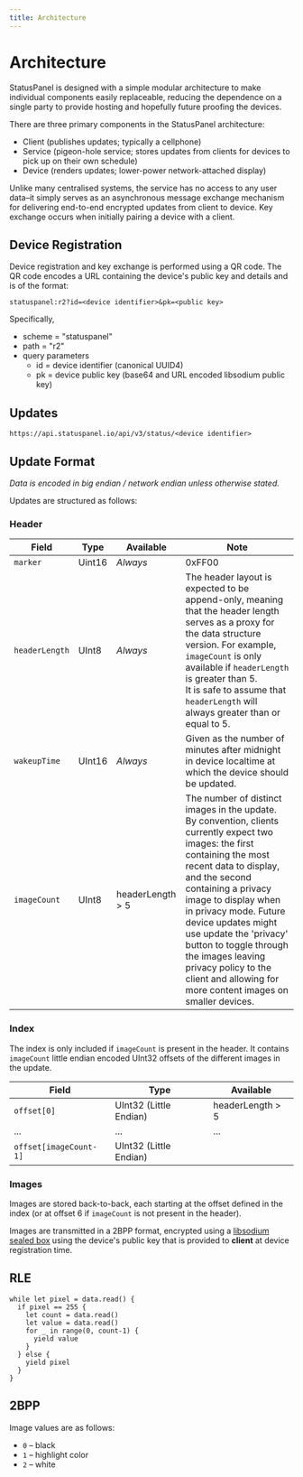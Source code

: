 ```yaml
---
title: Architecture
---
```


# Architecture

StatusPanel is designed with a simple modular architecture to make individual components easily replaceable, reducing the dependence on a single party to provide hosting and hopefully future proofing the devices.

There are three primary components in the StatusPanel architecture:

- Client (publishes updates; typically a cellphone)
- Service (pigeon-hole service; stores updates from clients for devices to pick up on their own schedule)
- Device (renders updates; lower-power network-attached display)

Unlike many centralised systems, the service has no access to any user data–it simply serves as an asynchronous message exchange mechanism for delivering end-to-end encrypted updates from client to device. Key exchange occurs when initially pairing a device with a client.

## Device Registration

Device registration and key exchange is performed using a QR code. The QR code encodes a URL containing the device's public key and details and is of the format:

```
statuspanel:r2?id=<device identifier>&pk=<public key>
```

Specifically,

- scheme = "statuspanel"
- path = "r2"
- query parameters
  - id = device identifier (canonical UUID4)
  - pk = device public key (base64 and URL encoded libsodium public key)

## Updates

```
https://api.statuspanel.io/api/v3/status/<device identifier>
```



## Update Format

_Data is encoded in big endian / network endian unless otherwise stated._

Updates are structured as follows:

### Header

| Field          | Type   | Available         | Note                                                         |
| -------------- | ------ | ----------------- | ------------------------------------------------------------ |
| `marker`       | Uint16 | _Always_          | 0xFF00                                                       |
| `headerLength` | UInt8  | _Always_          | The header layout is expected to be append-only, meaning that the header length serves as a proxy for the data structure version. For example, `imageCount` is only available if `headerLength` is greater than 5.<br />It is safe to assume that `headerLength` will always greater than or equal to 5. |
| `wakeupTime`   | UInt16 | _Always_          | Given as the number of minutes after midnight in device localtime at which the device should be updated. |
| `imageCount`   | UInt8  | headerLength  > 5 | The number of distinct images in the update. By convention, clients currently expect two images: the first containing the most recent data to display, and the second containing a privacy image to display when in privacy mode. Future device updates might use update the 'privacy' button to toggle through the images leaving privacy policy to the client and allowing for more content images on smaller devices. |

### Index

The index is only included if `imageCount` is present in the header. It contains `imageCount` little endian encoded UInt32 offsets of the different images in the update.

| Field                  | Type                   | Available        |
| ---------------------- | ---------------------- | ---------------- |
| `offset[0]`            | UInt32 (Little Endian) | headerLength > 5 |
| ...                    | ...                    | ...              |
| `offset[imageCount-1]` | UInt32 (Little Endian) |                  |

### Images

Images are stored back-to-back, each starting at the offset defined in the index (or at offset 6 if `imageCount` is not present in the header).

Images are transmitted in a 2BPP format, encrypted using a [libsodium sealed box](https://doc.libsodium.org/public-key_cryptography/sealed_boxes)  using the device's public key that is provided to **client** at device registration time.

## RLE

```
while let pixel = data.read() {
  if pixel == 255 {
    let count = data.read()
    let value = data.read()
    for _ in range(0, count-1) {
      yield value
    }
  } else {
    yield pixel
  }
}
```

## 2BPP

Image values are as follows:

- `0` – black
- `1` – highlight color
- `2` – white
